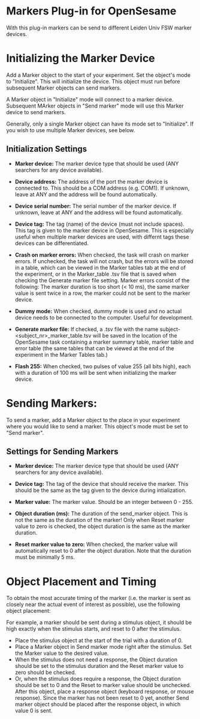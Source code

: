# Markers Plug-in for OpenSesame
With this plug-in markers can be send to different Leiden Univ FSW marker devices.

# Initializing the Marker Device
Add a Marker object to the start of your experiment. Set the object's mode to "Initialize". This will initialize the device. This object must run before subsequent Marker objects can send markers.

A Marker object in "Initialize" mode will connect to a marker device. Subsequent MArker objects in "Send marker" mode will use this Marker device to send markers.

Generally, only a single Marker object can have its mode set to "Initialize". If you wish to use multiple Marker devices, see below.

## Initialization Settings
- **Marker device:** The marker device type that should be used (ANY searchers for any device available). 


- **Device address:** The address of the port the marker device is connected to. This should be a COM address (e.g. COM1). If unknown, leave at ANY and the address will be found automatically.

- **Device serial number:** The serial number of the marker device. If unknown, leave at ANY and the address will be found automatically. 

- **Device tag:** The tag (name) of the device (must not include spaces). This tag is given to the marker device in OpenSesame. This is especially useful when multiple marker devices are used, with differnt tags these devices can be differentiated.

- **Crash on marker errors:** When checked, the task will crash on marker errors. If unchecked, the task will not crash, but the errors will be stored in a table, which can be viewed in the Marker tables tab at the end of the experiment, or in the Marker_table .tsv file that is saved when checking the Generate marker file setting. Marker errors consist of the following: The marker duration is too short (< 10 ms), the same marker value is sent twice in a row, the marker could not be sent to the marker device.

- **Dummy mode:** When checked, dummy mode is used and no actual device needs to be connected to the computer. Useful for development.

- **Generate marker file:** If checked, a .tsv file with the name subject-<subject_nr>_marker_table.tsv will be saved in the location of the OpenSesame task containing a marker summary table, marker table and error table (the same tables that can be viewed at the end of the experiment in the Marker Tables tab.)

- **Flash 255:** When checked, two pulses of value 255 (all bits high), each with a duration of 100 ms will be sent when initializing the marker device. 


# Sending Markers:
To send a marker, add a Marker object to the place in your experiment where you would like to send a marker. This object's mode must be set to "Send marker".

## Settings for Sending Markers
- **Marker device:** The marker device type that should be used (ANY searchers for any device available). 

- **Device tag:** The tag of the device that should receive the marker. This should be the same as the tag given to the device during intialization.

- **Marker value:** The marker value. Should be an integer between 0 - 255.

- **Object duration (ms):** The duration of the send_marker object. This is not the same as the duration of the marker! Only when Reset marker value to zero is checked, the object duration is the same as the marker duration. 

- **Reset marker value to zero:** When checked, the marker value will automatically reset to 0 after the object duration. Note that the duration must be minimally 5 ms. 

# Object Placement and Timing
To obtain the most accurate timing of the marker (i.e. the marker is sent as closely near the actual event of interest as possible), use the following object placement:

For example, a marker should be sent during a stimulus object, it should be high exactly when the stimulus starts, and reset to 0 after the stimulus. 

- Place the stimulus object at the start of the trial with a duration of 0.
- Place a Marker object in Send marker mode right after the stimulus. Set the Marker value to the desired value. 
- When the stimulus does not need a response, the Object duration should be set to the stimulus duration and the Reset marker value to zero should be checked. 
- Or, when the stimulus does require a response, the Object duration should be set to 0 and the Reset to marker value should be unchecked. After this object, place a response object (keyboard response, or mouse response). Since the marker has not been reset to 0 yet, another Send marker object should be placed after the response object, in which value 0 is sent. 
